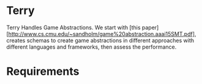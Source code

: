 # Terry

Terry Handles Game Abstractions. We start with [this paper][http://www.cs.cmu.edu/~sandholm/game%20abstraction.aaai15SMT.pdf], creates schemas to create game abstractions in different approaches with different languages and frameworks, then assess the performance.

# Requirements